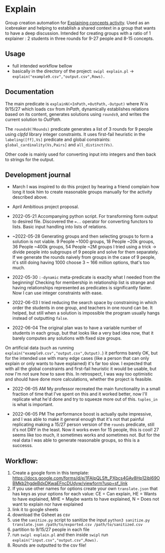 # Explain
Group creation automation for [Explaining concepts activity](https://forum.effectivealtruism.org/posts/r8Qv7QHjJyafmiLnp/#Explaining_Concepts__9_30_10_40_). Used as an icebreaker and helping to establish a shared context in a group that wants to have a deep discussion. Intended for creating groups with a ratio of 1 explainer : 2 students in three rounds for 9-27 people and 8-15 concepts. 

## Usage
- full intended workflow bellow
- basically in the directory of the project: `swipl explain.pl` -> `explain("example9.csv","output.csv",Rows).`

## Documentation

The main predicate is `explainN(+InPath,+OutPath,-Output)` where *N* is 9\/15\/27 which loads csv from *InPath*, dynamically establishes relations based on its content, generates solutions using `rounds9`, and writes the current solution to *OutPath*.

The `rounds9(?Rounds)` predicate generates a list of 3 rounds for 9 people using  *clpfd* library integer constraints. It uses first-fail heuristic in the `labeling([ff],Vs]` predicate and global constraints: `global_cardinality(Vs,Pairs]` and `all_distinct(Vs)`.

Other code is mainly used for converting input into integers and then back to strings for the output.

## Development journal
- March
I was inspired to do this project by hearing a friend complain how long it took him to create reasonable groups manually for the activity described above.

- April
Ambitious project proposal.

- 2022-05-21
Accompanying python script. For transforming form output to desired file. Discovered the `=..` operator for converting functors to lists. Basic input handling into lists of relations.

- ~2022-05-28
Generating groups and then selecting groups to form a solution is not viable.
9 People ~1000 groups, 18 People ~20k groups, 36 People ~400k groups, 54 People ~2M groups
I tried using a trick -> divide people into subgroups of 9 people and solve for them separately.
If we generate the rounds naively from groups in the case of 9 people, it's still doing having 1000 choose 3 ~ 166 million options, that's too much. 

- 2022-05-30
`:-dynamic` meta-predicate is exaclty what I needed from the beginning! Checking for membership in relationship list is strange and having relationships represented as predicates is significantly faster. Now I can use integer constraints with ease.

- 2022-06-03
I tried reducing the search space by constraining in which order the students in one group, and teachers in one round can be. It helped, but still when a solution is impossible the program usually hangs instead of outputting `false`.

- 2022-06-04
The original plan was to have a variable number of students in each group, but that looks like a very bad idea now, that it barely computes any solutions with fixed size groups.

On artificial data (such as running `explain("example9.csv","output.csv",Output).`) it performs barely OK, but for the intended use with many edge cases (like a person that can only explain or only wants to have explained) it's far too slow. I expected that with all the global constraints and first-fail heuristic it would be usable, but now I'm not sure how to save this. In retrospect, I was way too optimistic and should have done more calculations, whether the project is feasible.

- 2022-06-05 AM
My professor recreated the main functionality in a small fraction of time that I've spent on this and it worked better, now I'll replicate what he'd done and try to squeeze more out of this. `tuples_in` is what is important.

- 2022-06-05 PM
The performance boost is actually quite impressive, and I was able to make it general enough that it's not that painful replicating making a 15/27 person version of the `rounds` predicate, still it's not DRY in the least.
Now it works even for 15 people, this is cool! 27 seems like too much, it sometimes works and sometimes not. But for the real data I was able to generate reasonable groups, so this is a successs.


## Workflow:
1. Create a google form in this template: https://docs.google.com/forms/d/e/1FAIpQLSft_PXbcs4GAv8Hp12ibl69OBMkb2hgdeBdxDKwaEFncDUdyw/viewform?usp=sf_link
2. If you use other names for options create your own `translate.json` that has keys as your options for each value: CE = Can explain, HE = Wants to have explained, MHE = Maybe wants to have explained, N = Does not want to explain nor have explained 
3. link it to google sheets
4. download the Gsheet as csv
5. use the `sanitize.py` script to sanitize the input `python3 sanitize.py translate.json /path/to/exported.csv /path/to/sanitized.csv`
6. partition to 9/15/27 people in each file
6. run `swipl explain.pl` and then inside `swipl` run `explain("input.csv","output.csv",Rows).`
7. Rounds are outputted to the csv file!